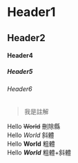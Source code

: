 # Header1
## Header2
#### Header4
##### Header5
###### Header6

> 我是註解


Hello ~~World~~     刪除縣  
Hello *World*       斜體  
Hello **World**     粗體   
Hello ***World***   粗體+斜體  